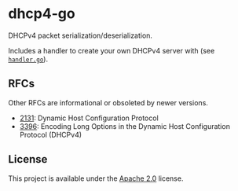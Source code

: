 # dhcp4-go

DHCPv4 packet serialization/deserialization.

Includes a handler to create your own DHCPv4 server with (see [`handler.go`](./handler.go)).

## RFCs

Other RFCs are informational or obsoleted by newer versions.

* [2131](https://tools.ietf.org/html/rfc2131): Dynamic Host Configuration Protocol
* [3396](https://tools.ietf.org/html/rfc3396): Encoding Long Options in the Dynamic Host Configuration Protocol (DHCPv4)

## License

This project is available under the [Apache 2.0](./LICENSE) license.

